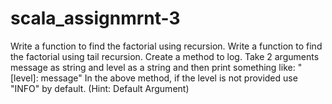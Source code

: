 # scala_assignmrnt-3

Write a function to find the factorial using recursion.
Write a function to find the factorial using tail recursion.
Create a method to log. Take 2 arguments message as string and level as a string and then print something like: "[level]: message"
In the above method, if the level is not provided use "INFO" by default. (Hint: Default Argument)
